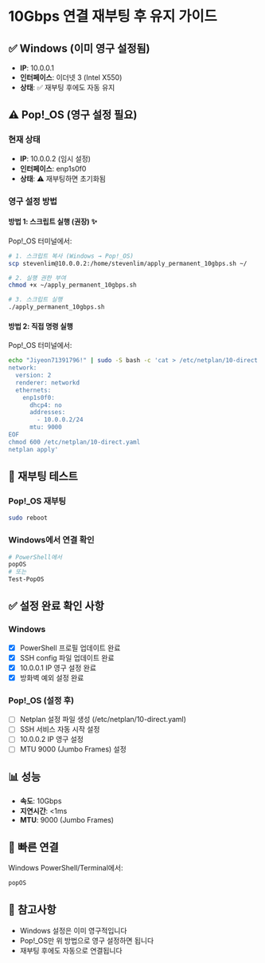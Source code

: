# 10Gbps 연결 재부팅 후 유지 가이드

## ✅ Windows (이미 영구 설정됨)
- **IP**: 10.0.0.1
- **인터페이스**: 이더넷 3 (Intel X550)
- **상태**: ✅ 재부팅 후에도 자동 유지

## ⚠️ Pop!_OS (영구 설정 필요)

### 현재 상태
- **IP**: 10.0.0.2 (임시 설정)
- **인터페이스**: enp1s0f0
- **상태**: ⚠️ 재부팅하면 초기화됨

### 영구 설정 방법

#### 방법 1: 스크립트 실행 (권장) ✨
Pop!_OS 터미널에서:
```bash
# 1. 스크립트 복사 (Windows → Pop!_OS)
scp stevenlim@10.0.0.2:/home/stevenlim/apply_permanent_10gbps.sh ~/

# 2. 실행 권한 부여
chmod +x ~/apply_permanent_10gbps.sh

# 3. 스크립트 실행
./apply_permanent_10gbps.sh
```

#### 방법 2: 직접 명령 실행
Pop!_OS 터미널에서:
```bash
echo "Jiyeon71391796!" | sudo -S bash -c 'cat > /etc/netplan/10-direct.yaml << EOF
network:
  version: 2
  renderer: networkd
  ethernets:
    enp1s0f0:
      dhcp4: no
      addresses:
        - 10.0.0.2/24
      mtu: 9000
EOF
chmod 600 /etc/netplan/10-direct.yaml
netplan apply'
```

## 🔄 재부팅 테스트

### Pop!_OS 재부팅
```bash
sudo reboot
```

### Windows에서 연결 확인
```powershell
# PowerShell에서
popOS
# 또는
Test-PopOS
```

## ✅ 설정 완료 확인 사항

### Windows
- [x] PowerShell 프로필 업데이트 완료
- [x] SSH config 파일 업데이트 완료
- [x] 10.0.0.1 IP 영구 설정 완료
- [x] 방화벽 예외 설정 완료

### Pop!_OS (설정 후)
- [ ] Netplan 설정 파일 생성 (/etc/netplan/10-direct.yaml)
- [ ] SSH 서비스 자동 시작 설정
- [ ] 10.0.0.2 IP 영구 설정
- [ ] MTU 9000 (Jumbo Frames) 설정

## 📊 성능
- **속도**: 10Gbps
- **지연시간**: <1ms
- **MTU**: 9000 (Jumbo Frames)

## 🚀 빠른 연결
Windows PowerShell/Terminal에서:
```powershell
popOS
```

## 📝 참고사항
- Windows 설정은 이미 영구적입니다
- Pop!_OS만 위 방법으로 영구 설정하면 됩니다
- 재부팅 후에도 자동으로 연결됩니다